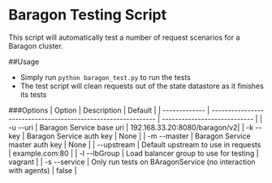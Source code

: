 Baragon Testing Script
======================

This script will automatically test a number of request scenarios for a Baragon cluster.

##Usage

- Simply run `python baragon_test.py` to run the tests
- The test script will clean requests out of the state datastore as it finishes its tests

###Options
| Option        | Description                                                   | Default                      |
| ------------- | ------------------------------------------------------------- | ---------------------------- |
| -u --uri      | Baragon Service base uri                                      | 192.168.33.20:8080/baragon/v2|
| -k --key      | Baragon Service auth key                                      | None                         |
| -m --master   | Baragon Service master auth key                               | None                         |
| --upstream    | Default upstream to use in requests                           | example.com:80               |
| -l --lbGroup  | Load balancer group to use for testing                        | vagrant                      |
| -s --service  | Only run tests on BAragonService (no interaction with agents) | false                        |
